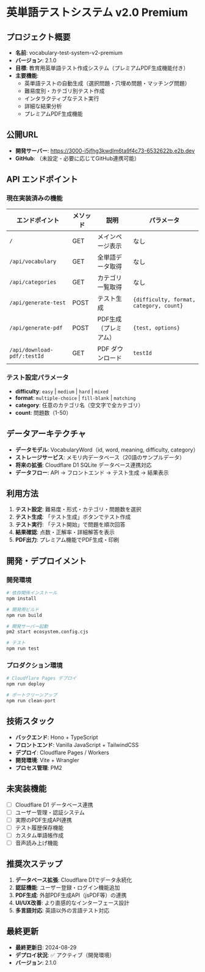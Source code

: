 # 英単語テストシステム v2.0 Premium

## プロジェクト概要
- **名前**: vocabulary-test-system-v2-premium
- **バージョン**: 2.1.0
- **目標**: 教育用英単語テスト作成システム（プレミアムPDF生成機能付き）
- **主要機能**: 
  - 英単語テストの自動生成（選択問題・穴埋め問題・マッチング問題）
  - 難易度別・カテゴリ別テスト作成
  - インタラクティブなテスト実行
  - 詳細な結果分析
  - プレミアムPDF生成機能

## 公開URL
- **開発サーバー**: https://3000-i5jfhg3kwdlm6ta9f4c73-6532622b.e2b.dev
- **GitHub**: （未設定 - 必要に応じてGitHub連携可能）

## API エンドポイント

### 現在実装済みの機能
| エンドポイント | メソッド | 説明 | パラメータ |
|---------------|---------|------|-----------|
| `/` | GET | メインページ表示 | なし |
| `/api/vocabulary` | GET | 全単語データ取得 | なし |
| `/api/categories` | GET | カテゴリ一覧取得 | なし |
| `/api/generate-test` | POST | テスト生成 | `{difficulty, format, category, count}` |
| `/api/generate-pdf` | POST | PDF生成（プレミアム） | `{test, options}` |
| `/api/download-pdf/:testId` | GET | PDF ダウンロード | `testId` |

### テスト設定パラメータ
- **difficulty**: `easy` \| `medium` \| `hard` \| `mixed`
- **format**: `multiple-choice` \| `fill-blank` \| `matching`
- **category**: 任意のカテゴリ名（空文字で全カテゴリ）
- **count**: 問題数（1-50）

## データアーキテクチャ
- **データモデル**: VocabularyWord（id, word, meaning, difficulty, category）
- **ストレージサービス**: メモリ内データベース（20語のサンプルデータ）
- **将来の拡張**: Cloudflare D1 SQLite データベース連携対応
- **データフロー**: API → フロントエンド → テスト生成 → 結果表示

## 利用方法
1. **テスト設定**: 難易度・形式・カテゴリ・問題数を選択
2. **テスト生成**: 「テスト生成」ボタンでテスト作成
3. **テスト実行**: 「テスト開始」で問題を順次回答
4. **結果確認**: 点数・正解率・詳細解答を表示
5. **PDF出力**: プレミアム機能でPDF生成・印刷

## 開発・デプロイメント

### 開発環境
```bash
# 依存関係インストール
npm install

# 開発用ビルド
npm run build

# 開発サーバー起動
pm2 start ecosystem.config.cjs

# テスト
npm run test
```

### プロダクション環境
```bash
# Cloudflare Pages デプロイ
npm run deploy

# ポートクリーンアップ
npm run clean-port
```

## 技術スタック
- **バックエンド**: Hono + TypeScript
- **フロントエンド**: Vanilla JavaScript + TailwindCSS
- **デプロイ**: Cloudflare Pages / Workers
- **開発環境**: Vite + Wrangler
- **プロセス管理**: PM2

## 未実装機能
- [ ] Cloudflare D1 データベース連携
- [ ] ユーザー管理・認証システム
- [ ] 実際のPDF生成API連携
- [ ] テスト履歴保存機能
- [ ] カスタム単語帳作成
- [ ] 音声読み上げ機能

## 推奨次ステップ
1. **データベース拡張**: Cloudflare D1でデータ永続化
2. **認証機能**: ユーザー登録・ログイン機能追加
3. **PDF生成**: 外部PDF生成API（jsPDF等）の連携
4. **UI/UX改善**: より直感的なインターフェース設計
5. **多言語対応**: 英語以外の言語テスト対応

## 最終更新
- **最終更新日**: 2024-08-29
- **デプロイ状況**: ✅ アクティブ（開発環境）
- **バージョン**: 2.1.0
